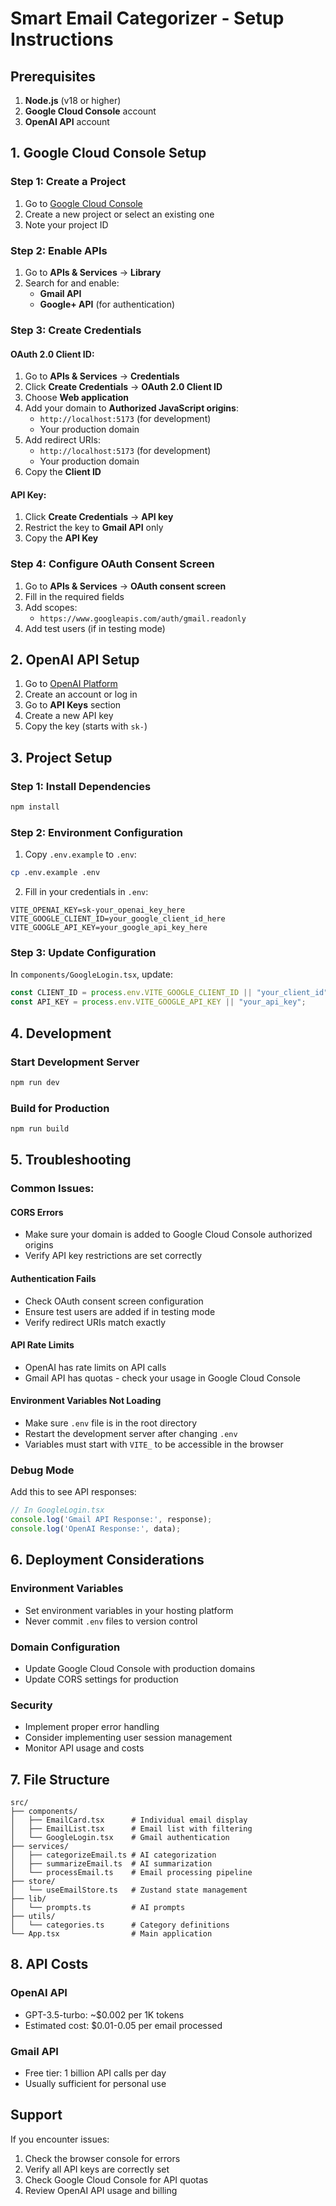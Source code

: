 # Smart Email Categorizer - Setup Instructions

## Prerequisites

1. **Node.js** (v18 or higher)
2. **Google Cloud Console** account
3. **OpenAI API** account

## 1. Google Cloud Console Setup

### Step 1: Create a Project
1. Go to [Google Cloud Console](https://console.cloud.google.com/)
2. Create a new project or select an existing one
3. Note your project ID

### Step 2: Enable APIs
1. Go to **APIs & Services** → **Library**
2. Search for and enable:
   - **Gmail API**
   - **Google+ API** (for authentication)

### Step 3: Create Credentials

#### OAuth 2.0 Client ID:
1. Go to **APIs & Services** → **Credentials**
2. Click **Create Credentials** → **OAuth 2.0 Client ID**
3. Choose **Web application**
4. Add your domain to **Authorized JavaScript origins**:
   - `http://localhost:5173` (for development)
   - Your production domain
5. Add redirect URIs:
   - `http://localhost:5173` (for development)
   - Your production domain
6. Copy the **Client ID**

#### API Key:
1. Click **Create Credentials** → **API key**
2. Restrict the key to **Gmail API** only
3. Copy the **API Key**

### Step 4: Configure OAuth Consent Screen
1. Go to **APIs & Services** → **OAuth consent screen**
2. Fill in the required fields
3. Add scopes:
   - `https://www.googleapis.com/auth/gmail.readonly`
4. Add test users (if in testing mode)

## 2. OpenAI API Setup

1. Go to [OpenAI Platform](https://platform.openai.com/)
2. Create an account or log in
3. Go to **API Keys** section
4. Create a new API key
5. Copy the key (starts with `sk-`)

## 3. Project Setup

### Step 1: Install Dependencies
```bash
npm install
```

### Step 2: Environment Configuration
1. Copy `.env.example` to `.env`:
```bash
cp .env.example .env
```

2. Fill in your credentials in `.env`:
```env
VITE_OPENAI_KEY=sk-your_openai_key_here
VITE_GOOGLE_CLIENT_ID=your_google_client_id_here
VITE_GOOGLE_API_KEY=your_google_api_key_here
```

### Step 3: Update Configuration
In `components/GoogleLogin.tsx`, update:
```typescript
const CLIENT_ID = process.env.VITE_GOOGLE_CLIENT_ID || "your_client_id";
const API_KEY = process.env.VITE_GOOGLE_API_KEY || "your_api_key";
```

## 4. Development

### Start Development Server
```bash
npm run dev
```

### Build for Production
```bash
npm run build
```

## 5. Troubleshooting

### Common Issues:

#### CORS Errors
- Make sure your domain is added to Google Cloud Console authorized origins
- Verify API key restrictions are set correctly

#### Authentication Fails
- Check OAuth consent screen configuration
- Ensure test users are added if in testing mode
- Verify redirect URIs match exactly

#### API Rate Limits
- OpenAI has rate limits on API calls
- Gmail API has quotas - check your usage in Google Cloud Console

#### Environment Variables Not Loading
- Make sure `.env` file is in the root directory
- Restart the development server after changing `.env`
- Variables must start with `VITE_` to be accessible in the browser

### Debug Mode
Add this to see API responses:
```typescript
// In GoogleLogin.tsx
console.log('Gmail API Response:', response);
console.log('OpenAI Response:', data);
```

## 6. Deployment Considerations

### Environment Variables
- Set environment variables in your hosting platform
- Never commit `.env` files to version control

### Domain Configuration
- Update Google Cloud Console with production domains
- Update CORS settings for production

### Security
- Implement proper error handling
- Consider implementing user session management
- Monitor API usage and costs

## 7. File Structure

```
src/
├── components/
│   ├── EmailCard.tsx      # Individual email display
│   ├── EmailList.tsx      # Email list with filtering
│   └── GoogleLogin.tsx    # Gmail authentication
├── services/
│   ├── categorizeEmail.ts # AI categorization
│   ├── summarizeEmail.ts  # AI summarization
│   └── processEmail.ts    # Email processing pipeline
├── store/
│   └── useEmailStore.ts   # Zustand state management
├── lib/
│   └── prompts.ts         # AI prompts
├── utils/
│   └── categories.ts      # Category definitions
└── App.tsx                # Main application
```

## 8. API Costs

### OpenAI API
- GPT-3.5-turbo: ~$0.002 per 1K tokens
- Estimated cost: $0.01-0.05 per email processed

### Gmail API
- Free tier: 1 billion API calls per day
- Usually sufficient for personal use

## Support

If you encounter issues:
1. Check the browser console for errors
2. Verify all API keys are correctly set
3. Check Google Cloud Console for API quotas
4. Review OpenAI API usage and billing